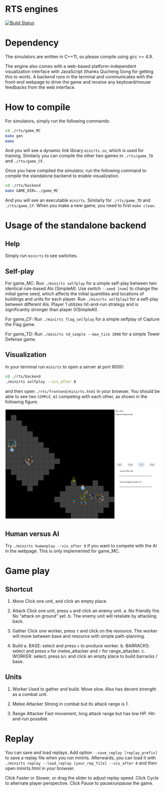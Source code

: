 # RTS engines

[![Build Status](https://travis-ci.org/nlohmann/json.svg?branch=master)](https://travis-ci.org/facebookresearch/ELF)

Dependency
============

The simulators are written in C++11, so please compile using gcc >= 4.9.

The engine also comes with a web-based platform-independent visualization interface with JavaScript (thanks Qucheng Gong for getting this to work).
A backend runs in the terminal and communicates with the front-end webpage to drive the game and receive any keyboard/mouse feedbacks from the web interface.

How to compile
============

For simulators, simply run the following commands:

```bash
cd ./rts/game_MC
make gen
make
```
And you will see a dynamic link library `minirts.so`, which is used for training. Similarly you can compile the other two games in `./rts/game_TD` and `./rts/game_CF`.

Once you have compiled the simulator, run the following command to compile the standalone backend to enable visualization.

```bash
cd ./rts/backend
make GAME_DIR=../game_MC
```

And you will see an executable `minirts`. Similarly for `./rts/game_TD` and `./rts/game_CF`. When you make a new game, you need to first `make clean`.

Usage of the standalone backend
============

Help
-----------
Simply run `minirts` to see switches.

Self-play
-------------
For game_MC:
Run `./minirts selfplay` for a simple self-play between two identical rule-based AIs (SimpleAI). Use switch `--seed [num]` to change the initial game seed, which affects the initial quantities and locations of buildings and units for each player.
Run `./minirts selfplay2` for a self-play between different AIs. Player 1 utilizes hit-and-run strategy and is significantly stronger than player 0(SimpleAI).

For game_CF:
Run `./minirts flag_selfplay` for a simple selfplay of Capture the Flag game.

For game_TD:
Run `./minirts td_simple --max_tick 3000` for a simple Tower Defense game.

Visualization
-------------

In your terminal run `minirts` to open a server at port 8000:

```bash
cd ./rts/backend
./minirts selfplay --vis_after 0
```

and then open `./rts/frontend/minirts.html` in your browser. You should be able to see two `SIMPLE_AI` competing with each other, as shown in the following figure:

![Game ScreenShot](./rts_intro.png)

Human versus AI
-----------------------

Try `./minirts humanplay --vis_after 0` if you want to compete with the AI in the webpage. This is only implemented for game_MC.

Game play
===================

Shortcut
------------

1. Move
Click one unit, and click an empty place.

2. Attack
Click one unit, press `a` and click an enemy unit.
   a. No friendly fire. No “attack on ground” yet.
   b. The enemy unit will retaliate by attacking back.

3. Gather
Click one worker, press `t` and click on the resource.
The worker will move between base and resource with simple path-planning.

4. Build
   a. BASE: select and press `s` to produce worker.
   b. BARRACKS: select and press `m` for melee_attacker and `r` for range_attacker.
   c. WORKER: select, press `b`/`c` and click an empty place to build barracks / base.

Units
------------

1. Worker
Used to gather and build. Move slow. Also has decent strength as a combat unit.

2. Melee Attacker
Strong in combat but its attack range is 1.

3. Range Attacker
Fast movement, long attack range but has low HP. Hit-and-run possible.

Replay
===================

You can save and load replays.
Add option `--save_replay [replay_prefix]` to save a replay file when you run minirts.
Afterwards, you can load it with `./minirts replay --load_replay [your_rep_file] --vis_after 0` and then open minirts.html in your browser.

Click Faster or Slower, or drag the slider to adjust replay speed. Click Cycle to alternate player perspective. Click Pause to pause/unpause the game.
